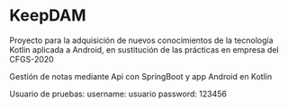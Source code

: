 # KeepDAM

Proyecto para la adquisición de nuevos conocimientos de la tecnología Kotlin aplicada a Android, en sustitución de las prácticas en empresa del CFGS-2020

Gestión de notas mediante Api con SpringBoot y app Android en Kotlin

Usuario de pruebas: 
  username: usuario
  password: 123456
